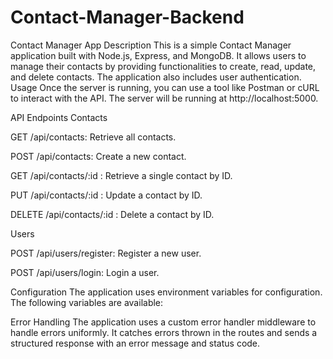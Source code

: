 # Contact-Manager-Backend
Contact Manager App
Description
This is a simple Contact Manager application built with Node.js, Express, and MongoDB. It allows users to manage their contacts by providing functionalities to create, read, update, and delete contacts. The application also includes user authentication.
Usage
Once the server is running, you can use a tool like Postman or cURL to interact with the API. The server will be running at http://localhost:5000.

API Endpoints
Contacts

GET /api/contacts: Retrieve all contacts.

POST /api/contacts: Create a new contact.

GET /api/contacts/:id
: Retrieve a single contact by ID.

PUT /api/contacts/:id
: Update a contact by ID.

DELETE /api/contacts/:id
: Delete a contact by ID.



Users

POST /api/users/register: Register a new user.

POST /api/users/login: Login a user.

Configuration
The application uses environment variables for configuration. The following variables are available:


Error Handling
The application uses a custom error handler middleware to handle errors uniformly. It catches errors thrown in the routes and sends a structured response with an error message and status code.


